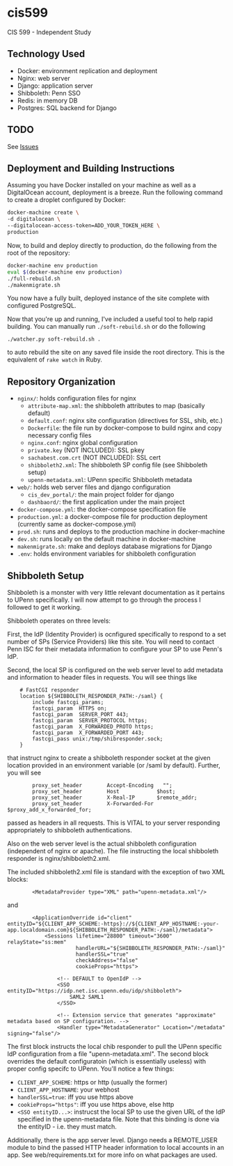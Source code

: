 # cis599
CIS 599 - Independent Study

## Technology Used

* Docker: environment replication and deployment
* Nginx: web server
* Django: application server
* Shibboleth: Penn SSO
* Redis: in memory DB
* Postgres: SQL backend for Django

## TODO

See [Issues](issues)

## Deployment and Building Instructions

Assuming you have Docker installed on your machine as well as a DigitalOcean account, deployment is a breeze. Run the following command to create a droplet configured by Docker:

```bash
docker-machine create \
-d digitalocean \
--digitalocean-access-token=ADD_YOUR_TOKEN_HERE \
production
```

Now, to build and deploy directly to production, do the following from the root of the repository:

```bash
docker-machine env production
eval $(docker-machine env production)
./full-rebuild.sh
./makenmigrate.sh
```

You now have a fully built, deployed instance of the site complete with configured PostgreSQL. 

Now that you're up and running, I've included a useful tool to help rapid building. You can manually run ``` ./soft-rebuild.sh ``` or do the following

``` ./watcher.py soft-rebuild.sh . ```

to auto rebuild the site on any saved file inside the root directory. This is the equivalent of ``` rake watch ``` in Ruby. 

## Repository Organization

* ```nginx/```: holds configuration files for nginx
  * ```attribute-map.xml```: the shibboleth attributes to map (basically default)
  * ```default.conf```: nginx site configuration (directives for SSL, shib, etc.)
  * ```Dockerfile```: the file run by docker-compose to build nginx and copy necessary config files
  * ```nginx.conf```: nginx global configuration
  * ```private.key``` (NOT INCLUDED): SSL pkey
  * ```sachabest.com.crt``` (NOT INCLUDED): SSL cert
  * ```shibboleth2.xml```: The shibboleth SP config file (see Shibboleth setup)
  * ```upenn-metadata.xml```: UPenn specific Shibboleth metadata
* ```web/```: holds web server files and django configuration
  * ```cis_dev_portal/```: the main project folder for django
  * ```dashbaord/```: the first application under the main project
* ```docker-compose.yml```: the docker-compose specification file
* ```production.yml```: a docker-compose file for production deployment (currently same as docker-compose.yml)
* ```prod.sh```: runs and deploys to the production machine in docker-machine
* ```dev.sh```: runs locally on the default machine in docker-machine
* ```makenmigrate.sh```: make and deploys database migrations for Django
* ```.env```: holds environment variables for shibboleth configuration


## Shibboleth Setup

Shibboleth is a monster with very little relevant documentation as it pertains to UPenn specifically. I will now attempt to go through the process I followed to get it working.

Shibboleth operates on three levels: 

First, the IdP (Identity Provider) is ocnfigured specifically to respond to  a set number of SPs (Service Providers) like this site. You will need to contact Penn ISC for their metadata information to configure your SP to use Penn's IdP. 

Second, the local SP is configured on the web server level to add metadata and information to header files in requests. You will see things like

```
    # FastCGI responder
    location ${SHIBBOLETH_RESPONDER_PATH:-/saml} {
        include fastcgi_params;
        fastcgi_param  HTTPS on;
        fastcgi_param  SERVER_PORT 443;
        fastcgi_param  SERVER_PROTOCOL https;
        fastcgi_param  X_FORWARDED_PROTO https;
        fastcgi_param  X_FORWARDED_PORT 443;
        fastcgi_pass unix:/tmp/shibresponder.sock;
    }
```

that instruct nginx to create a shibboleth responder socket at the given location provided in an environment variable (or /saml by default). Further, you will see 

```
        proxy_set_header        Accept-Encoding   "";
        proxy_set_header        Host            $host;
        proxy_set_header        X-Real-IP       $remote_addr;
        proxy_set_header        X-Forwarded-For $proxy_add_x_forwarded_for;
```

passed as headers in all requests. This is VITAL to your server responding appropriately to shibboleth authentications. 

Also on the web server level is the actual shibboleth configuration (independent of nginx or apache). The file instructing the local shibboleth responder is nginx/shibboleth2.xml. 

The included shibboleth2.xml file is standard with the exception of two XML blocks:

```
        <MetadataProvider type="XML" path="upenn-metadata.xml"/>
```

and 

```
        <ApplicationOverride id="client" entityID="${CLIENT_APP_SCHEME:-https}://${CLIENT_APP_HOSTNAME:-your-app.localdomain.com}${SHIBBOLETH_RESPONDER_PATH:-/saml}/metadata">
            <Sessions lifetime="28800" timeout="3600" relayState="ss:mem"
                      handlerURL="${SHIBBOLETH_RESPONDER_PATH:-/saml}"
                      handlerSSL="true"
                      checkAddress="false"
                      cookieProps="https">

                <!-- DEFAULT to OpenIdP -->
                <SSO entityID="https://idp.net.isc.upenn.edu/idp/shibboleth">
                    SAML2 SAML1
                </SSO>

                <!-- Extension service that generates "approximate" metadata based on SP configuration. -->
                <Handler type="MetadataGenerator" Location="/metadata" signing="false"/>
```

The first block instructs the local chib responder to pull the UPenn specific IdP configuration from a file "upenn-metadata.xml". The second block overrides the default configuratoin (which is essentially useless) with proper config specifc to UPenn. You'll notice a few things: 

* ```CLIENT_APP_SCHEME```: https or http (usually the former)
* ```CLIENT_APP_HOSTNAME```: your webhost
* ```handlerSSL=true```: iff you use https above
* ```cookieProps="https"```: iff you use https above, else http
* ```<SSO entityID...>```: instrucst the local SP to use the given URL of the IdP specified in the upenn-metadata file. Note that this binding is done via the entityID - i.e. they must match. 


Additionally, there is the app server level. Django needs a REMOTE_USER module to bind the passed HTTP header information to local accounts in an app. See web/requirements.txt for more info on what packages are used. 

